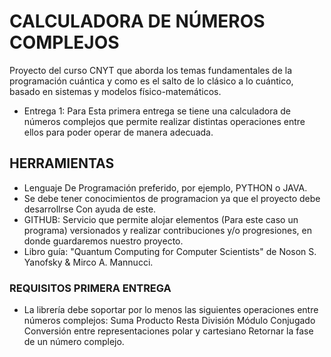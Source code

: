 # CALCULADORA DE NÚMEROS COMPLEJOS
Proyecto del curso CNYT que aborda los temas fundamentales de la programación cuántica y como es el salto de lo clásico a lo cuántico, basado en sistemas y modelos físico-matemáticos.
- Entrega 1:
Para Esta primera entrega se tiene una calculadora de números complejos que permite realizar distintas operaciones entre ellos para poder operar de manera adecuada.

## HERRAMIENTAS
- Lenguaje De Programación preferido, por ejemplo, PYTHON o JAVA.
- Se debe tener conocimientos de programacion ya que el proyecto debe desarrollrse Con ayuda de este.
- GITHUB: Servicio que permite alojar elementos (Para este caso un programa) versionados y realizar contribuciones y/o progresiones, en donde guardaremos nuestro proyecto.
- Libro guía: "Quantum Computing for Computer Scientists" de Noson S. Yanofsky & Mirco A. Mannucci.

### REQUISITOS PRIMERA ENTREGA
- La librería debe soportar por lo menos las siguientes operaciones entre números complejos:
Suma
Producto
Resta
División
Módulo
Conjugado
Conversión entre representaciones polar y cartesiano
Retornar la fase de un número complejo.
